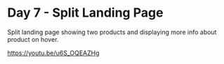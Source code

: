 # Day 7 - Split Landing Page

Split landing page showing two products and displaying more info about product on hover.

https://youtu.be/u6S_OQEAZHg
